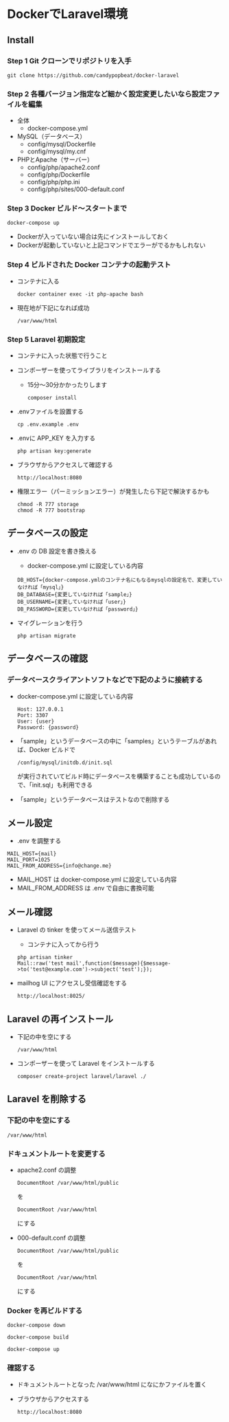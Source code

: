 # DockerでLaravel環境

## Install
### Step 1 Git クローンでリポジトリを入手
```git clone https://github.com/candypopbeat/docker-laravel```

### Step 2 各種バージョン指定など細かく設定変更したいなら設定ファイルを編集

- 全体
  - docker-compose.yml
- MySQL（データベース）
  - config/mysql/Dockerfile
  - config/mysql/my.cnf
- PHPとApache（サーバー）
  - config/php/apache2.conf
  - config/php/Dockerfile
  - config/php/php.ini
  - config/php/sites/000-default.conf

### Step 3 Docker ビルド～スタートまで

```docker-compose up```

- Dockerが入っていない場合は先にインストールしておく
- Dockerが起動していないと上記コマンドでエラーがでるかもしれない

### Step 4 ビルドされた Docker コンテナの起動テスト
- コンテナに入る

  ```docker container exec -it php-apache bash```

- 現在地が下記になれば成功

  ```/var/www/html```

### Step 5 Laravel 初期設定

- コンテナに入った状態で行うこと
- コンポーザーを使ってライブラリをインストールする
  - 15分～30分かかったりします

    ```composer install```

- .envファイルを設置する

  ```cp .env.example .env```

- .envに APP_KEY を入力する

  ```php artisan key:generate```

- ブラウザからアクセスして確認する

  ```http://localhost:8080```

- 権限エラー（パーミッションエラー）が発生したら下記で解決するかも

  ```
  chmod -R 777 storage
  chmod -R 777 bootstrap
  ```

## データベースの設定

- .env の DB 設定を書き換える
  - docker-compose.yml に設定している内容

  ```
  DB_HOST={docker-compose.ymlのコンテナ名にもなるmysqlの設定名で、変更していなければ「mysql」}
  DB_DATABASE={変更していなければ「sample」}
  DB_USERNAME={変更していなければ「user」}
  DB_PASSWORD={変更していなければ「password」}
  ```

- マイグレーションを行う

  ```php artisan migrate```

## データベースの確認

### データベースクライアントソフトなどで下記のように接続する

- docker-compose.yml に設定している内容
  ```
  Host: 127.0.0.1
  Port: 3307
  User: {user}
  Password: {password}
  ```

- 「sample」というデータベースの中に「samples」というテーブルがあれば、Docker ビルドで

  ```/config/mysql/initdb.d/init.sql```

  が実行されていてビルド時にデータベースを構築することも成功しているので、「init.sql」も利用できる
- 「sample」というデータベースはテストなので削除する

## メール設定

- .env を調整する

```
MAIL_HOST={mail}
MAIL_PORT=1025
MAIL_FROM_ADDRESS={info@change.me}
```

- MAIL_HOST は docker-compose.yml に設定している内容
- MAIL_FROM_ADDRESS は .env で自由に書換可能

## メール確認

- Laravel の tinker を使ってメール送信テスト
  - コンテナに入ってから行う

  ```
  php artisan tinker
  Mail::raw('test mail',function($message){$message->to('test@example.com')->subject('test');});
  ```

- mailhog UI にアクセスし受信確認をする

  ```http://localhost:8025/```

## Laravel の再インストール
- 下記の中を空にする

  ```/var/www/html```

- コンポーザーを使って Laravel をインストールする

  ```composer create-project laravel/laravel ./```

## Laravel を削除する

### 下記の中を空にする

  ```/var/www/html```

### ドキュメントルートを変更する

- apache2.conf の調整

  ```DocumentRoot /var/www/html/public```

  を

  ```DocumentRoot /var/www/html```

  にする

- 000-default.conf の調整

  ```DocumentRoot /var/www/html/public```

  を

  ```DocumentRoot /var/www/html```

  にする

### Docker を再ビルドする
```docker-compose down```

```docker-compose build```

```docker-compose up```

### 確認する
- ドキュメントルートとなった /var/www/html になにかファイルを置く
- ブラウザからアクセスする

  ```http://localhost:8080```
